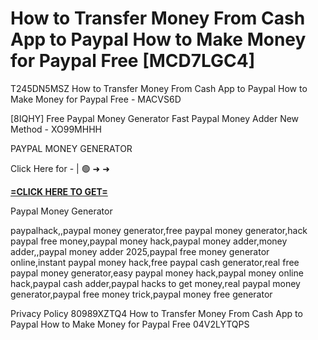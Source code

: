 # How to Transfer Money From Cash App to Paypal How to Make Money for Paypal Free [MCD7LGC4]

T245DN5MSZ How to Transfer Money From Cash App to Paypal How to Make Money for Paypal Free - MACVS6D

[8IQHY] Free Paypal Money Generator Fast Paypal Money Adder New Method - XO99MHHH

PAYPAL MONEY GENERATOR

Click Here for - | 🟢 ➜ ➜ 

**[=CLICK HERE TO GET=](https://www.google.com/url?q=https%3A%2F%2Fappbitly.com%2FLfnyn)**

Paypal Money Generator

paypalhack,,paypal money generator,free paypal money generator,hack paypal free money,paypal money hack,paypal money adder,money adder,,paypal money adder 2025,paypal free money generator online,instant paypal money hack,free paypal cash generator,real free paypal money generator,easy paypal money hack,paypal money online hack,paypal cash adder,paypal hacks to get money,real paypal money generator,paypal free money trick,paypal money free generator

Privacy Policy 80989XZTQ4 How to Transfer Money From Cash App to Paypal How to Make Money for Paypal Free 04V2LYTQPS

